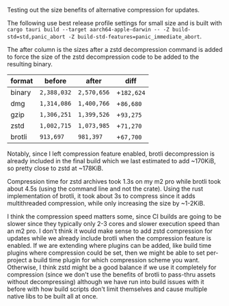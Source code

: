 Testing out the size benefits of alternative compression for updates.

The following use best release profile settings for small size and is built with `cargo tauri build --target aarch64-apple-darwin -- -Z build-std=std,panic_abort -Z build-std-features=panic_immediate_abort`.

The after column is the sizes after a zstd decompression command is added to force the size of the zstd decompression code to be added to the resulting binary.

| format | before | after | diff |
| --- | --- | --- | --- |
| binary | `2,388,032` | `2,570,656` | +`182,624` |
| dmg | `1,314,086` | `1,400,766` | +`86,680` |
| gzip | `1,306,251` | `1,399,526` | +`93,275` |
| zstd | `1,002,715` | `1,073,985` | +`71,270` |
| brotli | `913,697` | `981,397` | +`67,700` |

Notably, since I left compression feature enabled, brotli decompression is already included in the final build which we last estimated to add ~170KiB, so pretty close to zstd at ~178KiB.

Compression time for zstd archives took 1.3s on my m2 pro while brotli took about 4.5s (using the command line and not the crate). Using the rust implementation of brotli, it took about 3s to compress since it adds multithreaded compression, while only increasing the size by ~1-2KiB.

I think the compression speed matters some, since CI builds are going to be slower since they typically only 2-3 cores and slower execution speed than an m2 pro. I don't think it would make sense to add zstd compression for updates while we already include brotli when the compression feature is enabled. If we are extending where plugins can be added, like build time plugins where compression could be set, then we might be able to set per-project a build time plugin for which compression scheme you want. Otherwise, I think zstd might be a good balance if we use it completely for compression (since we don't use the benefits of brotli to pass-thru assets without decompressing) although we have run into build issues with it before with how build scripts don't limit themselves and cause multiple native libs to be built all at once.
